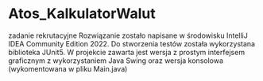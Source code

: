 # Atos_KalkulatorWalut
zadanie rekrutacyjne
Rozwiązanie zostało napisane w środowisku IntelliJ IDEA Community Edition 2022.
Do stworzenia testów została wykorzystana biblioteka JUnit5.
W projekcie zawarta jest wersja z prostym interfejsem graficznym z wykorzystaniem Java Swing oraz wersja konsolowa (wykomentowana w pliku Main.java)
